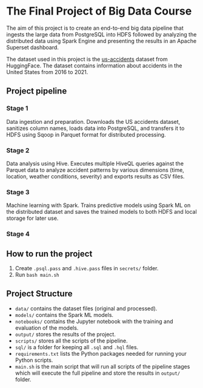 The Final Project of Big Data Course
========================

The aim of this project is to create an end-to-end big data pipeline that ingests the large data from PostgreSQL into HDFS followed by analyzing the distributed data using Spark Engine and presenting the results in an Apache Superset dashboard.

The dataset used in this project is the [us-accidents](https://huggingface.co/datasets/nateraw/us-accidents) dataset from HuggingFace. The dataset contains information about accidents in the United States from 2016 to 2021.

## Project pipeline
### Stage 1
Data ingestion and preparation. Downloads the US accidents dataset, sanitizes column names, loads data into PostgreSQL, and transfers it to HDFS using Sqoop in Parquet format for distributed processing.

### Stage 2
Data analysis using Hive. Executes multiple HiveQL queries against the Parquet data to analyze accident patterns by various dimensions (time, location, weather conditions, severity) and exports results as CSV files.

### Stage 3
Machine learning with Spark. Trains predictive models using Spark ML on the distributed dataset and saves the trained models to both HDFS and local storage for later use.

### Stage 4

## How to run the project
1. Create `.psql.pass` and `.hive.pass` files in `secrets/` folder.
2. Run `bash main.sh`

## Project Structure
- `data/` contains the dataset files (original and processed).
- `models/` contains the Spark ML models.
- `notebooks/` contains the Jupyter notebook with the training and evaluation of the models.
- `output/` stores the results of the project.
- `scripts/` stores all the scripts of the pipeline.
- `sql/` is a folder for keeping all `.sql` and `.hql` files.
- `requirements.txt` lists the Python packages needed for running your Python scripts.
- `main.sh` is the main script that will run all scripts of the pipeline stages which will execute the full pipeline and store the results in `output/` folder.

